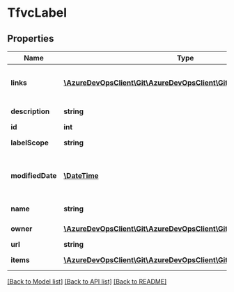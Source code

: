 # TfvcLabel

## Properties
Name | Type | Description | Notes
------------ | ------------- | ------------- | -------------
**links** | [**\AzureDevOpsClient\Git\AzureDevOpsClient\Git\Model\ReferenceLinks**](ReferenceLinks.md) | Collection of reference links. | [optional] 
**description** | **string** | Label description. | [optional] 
**id** | **int** | Label Id. | [optional] 
**labelScope** | **string** | Label scope. | [optional] 
**modifiedDate** | [**\DateTime**](\DateTime.md) | Last modified datetime for the label. | [optional] 
**name** | **string** | Label name. | [optional] 
**owner** | [**\AzureDevOpsClient\Git\AzureDevOpsClient\Git\Model\IdentityRef**](IdentityRef.md) | Label owner. | [optional] 
**url** | **string** | Label Url. | [optional] 
**items** | [**\AzureDevOpsClient\Git\AzureDevOpsClient\Git\Model\TfvcItem[]**](TfvcItem.md) | List of items. | [optional] 

[[Back to Model list]](../README.md#documentation-for-models) [[Back to API list]](../README.md#documentation-for-api-endpoints) [[Back to README]](../README.md)


